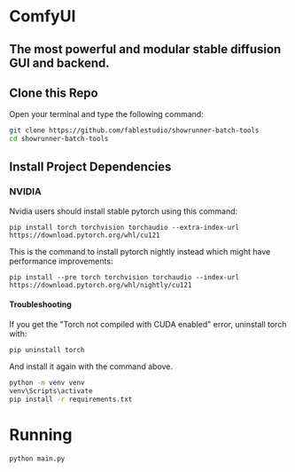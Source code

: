 # ComfyUI

## The most powerful and modular stable diffusion GUI and backend.

## Clone this Repo

Open your terminal and type the following command:

```bash
git clone https://github.com/fablestudio/showrunner-batch-tools
cd showrunner-batch-tools
```

## Install Project Dependencies

### NVIDIA

Nvidia users should install stable pytorch using this command:

`pip install torch torchvision torchaudio --extra-index-url https://download.pytorch.org/whl/cu121`

This is the command to install pytorch nightly instead which might have performance improvements:

`pip install --pre torch torchvision torchaudio --index-url https://download.pytorch.org/whl/nightly/cu121`

#### Troubleshooting

If you get the "Torch not compiled with CUDA enabled" error, uninstall torch with:

`pip uninstall torch`

And install it again with the command above.

```bash
python -m venv venv
venv\Scripts\activate
pip install -r requirements.txt
```

# Running

`python main.py`
